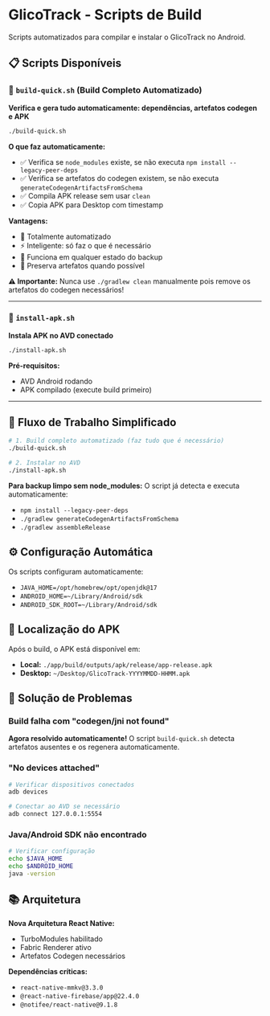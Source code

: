 # GlicoTrack - Scripts de Build

Scripts automatizados para compilar e instalar o GlicoTrack no Android.

## 📋 Scripts Disponíveis

### 🚀 `build-quick.sh` (Build Completo Automatizado)
**Verifica e gera tudo automaticamente: dependências, artefatos codegen e APK**
```bash
./build-quick.sh
```

**O que faz automaticamente:**
- ✅ Verifica se `node_modules` existe, se não executa `npm install --legacy-peer-deps`
- ✅ Verifica se artefatos do codegen existem, se não executa `generateCodegenArtifactsFromSchema`
- ✅ Compila APK release sem usar `clean`
- ✅ Copia APK para Desktop com timestamp

**Vantagens:**
- 🤖 Totalmente automatizado
- ⚡ Inteligente: só faz o que é necessário
- 🎯 Funciona em qualquer estado do backup
- 💾 Preserva artefatos quando possível

**⚠️ Importante:** Nunca use `./gradlew clean` manualmente pois remove os artefatos do codegen necessários!

---

### 📱 `install-apk.sh`
**Instala APK no AVD conectado**
```bash
./install-apk.sh
```

**Pré-requisitos:**
- AVD Android rodando
- APK compilado (execute build primeiro)

---

## 🔄 Fluxo de Trabalho Simplificado

```bash
# 1. Build completo automatizado (faz tudo que é necessário)
./build-quick.sh

# 2. Instalar no AVD
./install-apk.sh
```

**Para backup limpo sem node_modules:**
O script já detecta e executa automaticamente:
- `npm install --legacy-peer-deps`
- `./gradlew generateCodegenArtifactsFromSchema`
- `./gradlew assembleRelease`

## ⚙️ Configuração Automática

Os scripts configuram automaticamente:
- `JAVA_HOME=/opt/homebrew/opt/openjdk@17`
- `ANDROID_HOME=~/Library/Android/sdk`
- `ANDROID_SDK_ROOT=~/Library/Android/sdk`

## 📁 Localização do APK

Após o build, o APK está disponível em:
- **Local:** `./app/build/outputs/apk/release/app-release.apk`
- **Desktop:** `~/Desktop/GlicoTrack-YYYYMMDD-HHMM.apk`

## 🐛 Solução de Problemas

### Build falha com "codegen/jni not found"
**Agora resolvido automaticamente!** O script `build-quick.sh` detecta artefatos ausentes e os regenera automaticamente.

### "No devices attached"
```bash
# Verificar dispositivos conectados
adb devices

# Conectar ao AVD se necessário
adb connect 127.0.0.1:5554
```

### Java/Android SDK não encontrado
```bash
# Verificar configuração
echo $JAVA_HOME
echo $ANDROID_HOME
java -version
```

## 📚 Arquitetura

**Nova Arquitetura React Native:**
- TurboModules habilitado
- Fabric Renderer ativo
- Artefatos Codegen necessários

**Dependências críticas:**
- `react-native-mmkv@3.3.0`
- `@react-native-firebase/app@22.4.0`
- `@notifee/react-native@9.1.8`